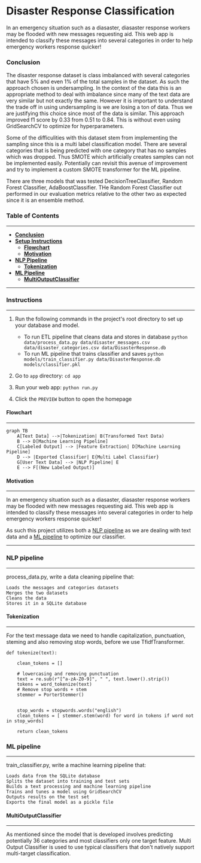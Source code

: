# Disaster Response Classification
In an emergency situation such as a diasaster, diasaster response workers may be flooded with new messages requesting aid. This web app is intended to classify these messages into several categories in order to help emergency workers response quicker!

### Conclusion
The disaster response dataset is class imbalanced with several categories that have 5% and even 1% of the total samples in the dataset. As such the approach chosen is undersampling. In the context of the data this is an appropriate method to deal with imbalance since many of the text data are very similar but not exactly the same. However it is important to understand the trade off in using undersampling is we are losing a ton of data. Thus we are justifying this choice since most of the data is similar. This approach improved f1 score by 0.33 from 0.51 to 0.84. This is without even using GridSearchCV to optimize for hyperparameters.

Some of the difficulities with this dataset stem from implementing the sampling since this is a multi label classification model. There are several categories that is being predicted with one category that has no samples which was dropped. Thus SMOTE which artificially creates samples can not be implemented easily. Potentially can revisit this avenue of improvement and try to implement a custom SMOTE transformer for the ML pipeline.

There are three models that was tested DecisionTreeClassifier, Random Forest Classifier, AdaBoostClassifier. THe Random Forest Classifier out performed in our evaluation metrics relative to the other two as expected since it is an ensemble method.
### Table of Contents
---
+ [**Conclusion**](#conclusion)
+ [**Setup Instructions**](#instructions)
    + [**Flowchart**](#flowchart)
    + [**Motivation**](#motivation)
+ [**NLP Pipeline**](#nlp-pipeline)
    + [**Tokenization**](#tokenization)
+ [**ML Pipeline**](#ML-pipeline)
    + [**MultiOutputClassifier**](#classifier)
---
### Instructions
___
1. Run the following commands in the project's root directory to set up your database and model.

    - To run ETL pipeline that cleans data and stores in database
        `python data/process_data.py data/disaster_messages.csv data/disaster_categories.csv data/DisasterResponse.db`
    - To run ML pipeline that trains classifier and saves
        `python models/train_classifier.py data/DisasterResponse.db models/classifier.pkl`

2. Go to `app` directory: `cd app`

3. Run your web app: `python run.py`

4. Click the `PREVIEW` button to open the homepage

#### Flowchart
---
```mermaid
graph TB
    A[Text Data] -->|Tokenization| B(Transformed Text Data)
    B --> D[Machine Learning Pipeline]
    C[Labeled Output] --> |Feature Extraction| D[Machine Learning Pipeline]
    D --> |Exported Classifier| E{Multi Label Classifier}
    G[User Text Data] --> |NLP Pipeline| E
    E --> F[(New Labeled Output)]
```
#### Motivation
---
In an emergency situation such as a diasaster, diasaster response workers may be flooded with new messages requesting aid. This web app is intended to classify these messages into several categories in order to help emergency workers response quicker!

As such this project utilizes both a [NLP pipeline](#nlp-pipeline) as we are dealing with text data and a [ML pipeline](#ml-pipeline) to optimize our classifier. 

---
### NLP pipeline
---
process_data.py, write a data cleaning pipeline that:

    Loads the messages and categories datasets
    Merges the two datasets
    Cleans the data
    Stores it in a SQLite database


#### Tokenization
---

For the text message data we need to handle capitalization, punctuation, steming and also removing stop words, before we use TfidfTransformer.

```
def tokenize(text):
    
    clean_tokens = []
    
    # lowercasing and removing punctuation
    text = re.sub(r"[^a-zA-Z0-9]", " ", text.lower().strip())
    tokens = word_tokenize(text)
    # Remove stop words + stem
    stemmer = PorterStemmer()
    
    
    stop_words = stopwords.words("english")
    clean_tokens = [ stemmer.stem(word) for word in tokens if word not in stop_words]

    return clean_tokens
```
### ML pipeline
---
train_classifier.py, write a machine learning pipeline that:

    Loads data from the SQLite database
    Splits the dataset into training and test sets
    Builds a text processing and machine learning pipeline
    Trains and tunes a model using GridSearchCV
    Outputs results on the test set
    Exports the final model as a pickle file


#### MultiOutputClassifier
---

As mentioned since the model that is developed involves predicting potentially 36 categories and most classifiers only one target feature. Multi Output Classifier is used to use typical classifiers that don't natively support multi-target classification.
